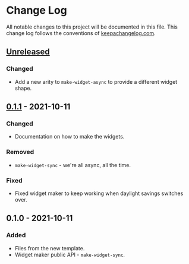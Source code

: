 # Change Log
All notable changes to this project will be documented in this file. This change log follows the conventions of [keepachangelog.com](http://keepachangelog.com/).

## [Unreleased]
### Changed
- Add a new arity to `make-widget-async` to provide a different widget shape.

## [0.1.1] - 2021-10-11
### Changed
- Documentation on how to make the widgets.

### Removed
- `make-widget-sync` - we're all async, all the time.

### Fixed
- Fixed widget maker to keep working when daylight savings switches over.

## 0.1.0 - 2021-10-11
### Added
- Files from the new template.
- Widget maker public API - `make-widget-sync`.

[Unreleased]: https://sourcehost.site/your-name/ddsketch-clj/compare/0.1.1...HEAD
[0.1.1]: https://sourcehost.site/your-name/ddsketch-clj/compare/0.1.0...0.1.1

